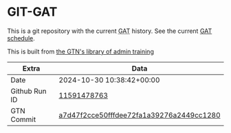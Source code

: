 # GIT-GAT

This is a git repository with the current <abbr title="Galaxy Admin Training">GAT</abbr> history. See the current [GAT schedule](https://gxy.io/gat).

This is built from [the GTN's library of admin training](https://training.galaxyproject.org/training-material/topics/admin/)

Extra | Data
--- | ---
Date | 2024-10-30 10:38:42+00:00
Github Run ID | [11591478763](https://github.com/galaxyproject/training-material/actions/runs/11591478763)
GTN Commit | [a7d47f2cce50fffdee72fa1a39276a2449cc1280](https://github.com/galaxyproject/training-material/tree/a7d47f2cce50fffdee72fa1a39276a2449cc1280)
